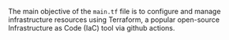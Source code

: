 The main objective of the `main.tf` file is to configure and manage infrastructure resources using Terraform, a popular open-source Infrastructure as Code (IaC) tool via github actions.
